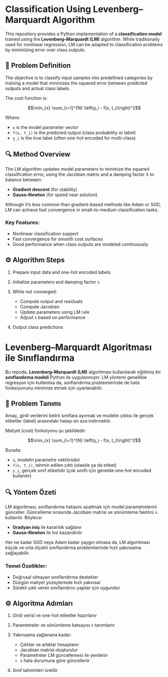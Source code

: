 # Classification Using Levenberg–Marquardt Algorithm

This repository provides a Python implementation of a **classification model** trained using the **Levenberg–Marquardt (LM)** algorithm. While traditionally used for nonlinear regression, LM can be adapted to classification problems by minimizing error over class outputs.

## 📌 Problem Definition

The objective is to classify input samples into predefined categories by training a model that minimizes the squared error between predicted outputs and actual class labels.

The cost function is:

```math
\min_{x} \sum_{i=1}^{N} \left(y_i - f(x, t_i)\right)^2
````

Where:

* `x` is the model parameter vector
* `f(x, t_i)` is the predicted output (class probability or label)
* `y_i` is the true label (often one-hot encoded for multi-class)

## 🔍 Method Overview

The LM algorithm updates model parameters to minimize the squared classification error, using the Jacobian matrix and a damping factor λ to balance between:

* **Gradient descent** (for stability)
* **Gauss–Newton** (for speed near solution)

Although it’s less common than gradient-based methods like Adam or SGD, LM can achieve fast convergence in small-to-medium classification tasks.

### Key Features:

* Nonlinear classification support
* Fast convergence for smooth cost surfaces
* Good performance when class outputs are modeled continuously

## ⚙️ Algorithm Steps

1. Prepare input data and one-hot encoded labels
2. Initialize parameters and damping factor `λ`
3. While not converged:

   * Compute output and residuals
   * Compute Jacobian
   * Update parameters using LM rule
   * Adjust `λ` based on performance
4. Output class predictions

# Levenberg–Marquardt Algoritması ile Sınıflandırma

Bu repoda, **Levenberg–Marquardt (LM)** algoritması kullanılarak eğitilmiş bir **sınıflandırma modeli** Python ile uygulanmıştır. LM yöntemi genellikle regresyon için kullanılsa da, sınıflandırma problemlerinde de hata fonksiyonunu minimize etmek için uyarlanabilir.

## 📌 Problem Tanımı

Amaç, girdi verilerini belirli sınıflara ayırmak ve modelin çıktısı ile gerçek etiketler (label) arasındaki hatayı en aza indirmektir.

Maliyet (cost) fonksiyonu şu şekildedir:

```math
\min_{x} \sum_{i=1}^{N} \left(y_i - f(x, t_i)\right)^2
````

Burada:

* `x`, modelin parametre vektörüdür
* `f(x, t_i)`, tahmin edilen çıktı (olasılık ya da etiket)
* `y_i`, gerçek sınıf etiketidir (çok sınıflı için genelde one-hot encoded kullanılır)

## 🔍 Yöntem Özeti

LM algoritması, sınıflandırma hatasını azaltmak için model parametrelerini günceller. Güncelleme sırasında Jacobian matrisi ve sönümleme faktörü `λ` kullanılır. Böylece:

* **Gradyan iniş** ile kararlılık sağlanır
* **Gauss–Newton** ile hız kazandırılır

Her ne kadar SGD veya Adam kadar yaygın olmasa da, LM algoritması küçük ve orta ölçekli sınıflandırma problemlerinde hızlı yakınsama sağlayabilir.

### Temel Özellikler:

* Doğrusal olmayan sınıflandırma destekler
* Düzgün maliyet yüzeylerinde hızlı yakınsar
* Sürekli çıktı veren sınıflandırıcı yapılar için uygundur

## ⚙️ Algoritma Adımları

1. Girdi verisi ve one-hot etiketler hazırlanır
2. Parametreler ve sönümleme katsayısı `λ` tanımlanır
3. Yakınsama sağlanana kadar:

   * Çıktılar ve artıklar hesaplanır
   * Jacobian matrisi oluşturulur
   * Parametreler LM güncellemesi ile yenilenir
   * `λ` hata durumuna göre güncellenir
4. Sınıf tahminleri üretilir
